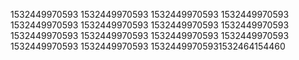 1532449970593
1532449970593
1532449970593
1532449970593
1532449970593
1532449970593
1532449970593
1532449970593
1532449970593
1532449970593
1532449970593
1532449970593
1532449970593
1532449970593
15324499705931532464154460
